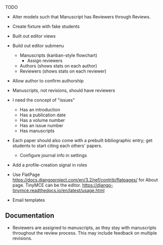 TODO

- Alter models such that Manuscript has Reviewers through Reviews.

- Create fixture with fake students
- Built out editor views
- Build out editor submenu
  - Manuscripts (kanban-style flowchart)
    - Assign reviewers
  - Authors (shows stats on each author)
  - Reviewers (shows stats on each reviewer)

- Allow author to confirm authorship
- Manuscripts, not revisions, should have reviewers

- I need the concept of "issues"
  - Has an introduction
  - Has a publication date
  - Has a volume number
  - Has an issue number
  - Has manuscripts

- Each paper should also come with a prebuilt bibliographic entry; get students
  to start citing each others' papers.
  - Configure journal info in settings

- Add a profile-creation signal in roles

- Use FlatPage https://docs.djangoproject.com/en/3.2/ref/contrib/flatpages/ for
  About page. TinyMCE can be the editor. https://django-tinymce.readthedocs.io/en/latest/usage.html

- Email templates


## Documentation

- Reviewers are assigned to manuscripts, as they stay with manuscripts
  throughout the review process. This may include feedback on multiple
  revisions. 
